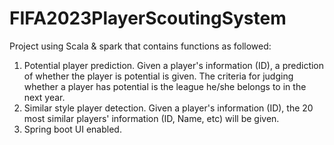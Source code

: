 # FIFA2023PlayerScoutingSystem
Project using Scala & spark that contains functions as followed:
1. Potential player prediction. Given a player's information (ID), a prediction of whether the player is potential is given. The criteria for judging whether a player has potential is the league he/she belongs to in the next year.
2. Similar style player detection. Given a player's information (ID), the 20 most similar players' information (ID, Name, etc) will be given.
3. Spring boot UI enabled.
